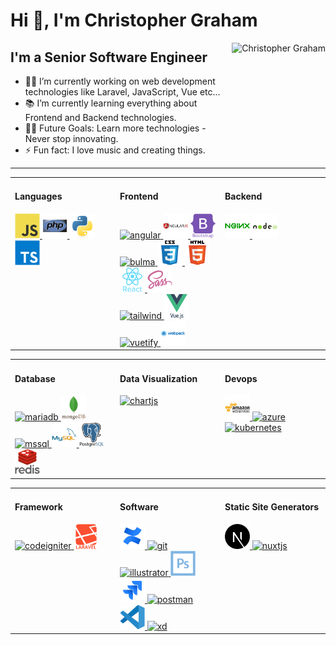 # Hi 👋, I'm Christopher Graham

<img align="right" alt="Christopher Graham" height="160px" src="https://media-exp1.licdn.com/dms/image/C4D03AQE0SsZKwY8P9A/profile-displayphoto-shrink_800_800/0/1611301408783?e=1650499200&v=beta&t=IsRw51mIGdn1KzksaTu5mDBB2Oo62Ni1rQORLnU-63c" />

## I'm a Senior Software Engineer

-   👨‍💻 I’m currently working on web development technologies like Laravel, JavaScript, Vue etc...
-   📚 I’m currently learning everything about Frontend and Backend technologies.
-   💪🏼 Future Goals: Learn more technologies - Never stop innovating.
-   ⚡ Fun fact: I love music and creating things.

---

<table>
    <tbody>
        <tr>
            <td valign="top" align="left" width="33%">
                <h4>Languages</h4>
                <a href="https://developer.mozilla.org/en-US/docs/Web/JavaScript" target="_blank" rel="noreferrer">
                    <img
                        src="https://raw.githubusercontent.com/devicons/devicon/master/icons/javascript/javascript-original.svg"
                        alt="javascript"
                        title="javascript"
                        width="40"
                        height="40"
                    />
                </a>
                <a href="https://www.php.net" target="_blank" rel="noreferrer">
                    <img
                        src="https://raw.githubusercontent.com/devicons/devicon/master/icons/php/php-original.svg"
                        alt="php"
                        title="php"
                        width="40"
                        height="40"
                    />
                </a>
                <a href="https://www.python.org" target="_blank" rel="noreferrer">
                    <img
                        src="https://raw.githubusercontent.com/devicons/devicon/master/icons/python/python-original.svg"
                        alt="python"
                        title="python"
                        width="40"
                        height="40"
                    />
                </a>
                <a href="https://www.typescriptlang.org/" target="_blank" rel="noreferrer">
                    <img
                        src="https://raw.githubusercontent.com/devicons/devicon/master/icons/typescript/typescript-original.svg"
                        alt="typescript"
                        title="typescript"
                        width="40"
                        height="40"
                    />
                </a>
            </td>
            <td valign="top" align="left" width="33%">
                <h4>Frontend</h4>
                <a href="https://angular.io" target="_blank" rel="noreferrer">
                    <img
                        src="https://angular.io/assets/images/logos/angular/angular.svg"
                        alt="angular"
                        title="angular"
                        width="40"
                        height="40"
                    />
                </a>
                <a href="https://angular.io" target="_blank" rel="noreferrer">
                    <img
                        src="https://raw.githubusercontent.com/devicons/devicon/master/icons/angularjs/angularjs-original-wordmark.svg"
                        alt="angularjs"
                        title="angularjs"
                        width="40"
                        height="40"
                    />
                </a>
                <a href="https://getbootstrap.com" target="_blank" rel="noreferrer">
                    <img
                        src="https://raw.githubusercontent.com/devicons/devicon/master/icons/bootstrap/bootstrap-plain-wordmark.svg"
                        alt="bootstrap"
                        title="bootstrap"
                        width="40"
                        height="40"
                    />
                </a>
                <a href="https://bulma.io/" target="_blank" rel="noreferrer">
                    <img
                        src="https://raw.githubusercontent.com/gilbarbara/logos/804dc257b59e144eaca5bc6ffd16949752c6f789/logos/bulma.svg"
                        alt="bulma"
                        title="bulma"
                        width="40"
                        height="40"
                    />
                </a>
                <a href="https://www.w3schools.com/css/" target="_blank" rel="noreferrer">
                    <img
                        src="https://raw.githubusercontent.com/devicons/devicon/master/icons/css3/css3-original-wordmark.svg"
                        alt="css3"
                        title="css3"
                        width="40"
                        height="40"
                    />
                </a>
                <a href="https://www.w3.org/html/" target="_blank" rel="noreferrer">
                    <img
                        src="https://raw.githubusercontent.com/devicons/devicon/master/icons/html5/html5-original-wordmark.svg"
                        alt="html5"
                        title="html5"
                        width="40"
                        height="40"
                    />
                </a>
                <a href="https://reactjs.org/" target="_blank" rel="noreferrer">
                    <img
                        src="https://raw.githubusercontent.com/devicons/devicon/master/icons/react/react-original-wordmark.svg"
                        alt="react"
                        title="react"
                        width="40"
                        height="40"
                    />
                </a>
                <a href="https://sass-lang.com" target="_blank" rel="noreferrer">
                    <img
                        src="https://raw.githubusercontent.com/devicons/devicon/master/icons/sass/sass-original.svg"
                        alt="sass"
                        title="sass"
                        width="40"
                        height="40"
                    />
                </a>
                <a href="https://tailwindcss.com/" target="_blank" rel="noreferrer">
                    <img
                        src="https://www.vectorlogo.zone/logos/tailwindcss/tailwindcss-icon.svg"
                        alt="tailwind"
                        title="tailwind"
                        width="40"
                        height="40"
                    />
                </a>
                <a href="https://vuejs.org/" target="_blank" rel="noreferrer">
                    <img
                        src="https://raw.githubusercontent.com/devicons/devicon/master/icons/vuejs/vuejs-original-wordmark.svg"
                        alt="vuejs"
                        title="vuejs"
                        width="40"
                        height="40"
                    />
                </a>
                <a href="https://vuetifyjs.com/en/" target="_blank" rel="noreferrer">
                    <img
                        src="https://bestofjs.org/logos/vuetify.svg"
                        alt="vuetify"
                        title="vuetify"
                        width="40"
                        height="40"
                    />
                </a>
                <a href="https://webpack.js.org" target="_blank" rel="noreferrer">
                    <img
                        src="https://raw.githubusercontent.com/devicons/devicon/d00d0969292a6569d45b06d3f350f463a0107b0d/icons/webpack/webpack-original-wordmark.svg"
                        alt="webpack"
                        title="webpack"
                        width="40"
                        height="40"
                    />
                </a>
            </td>
            <td valign="top" align="left" width="33%">
                <h4>Backend</h4>
                <a href="https://www.nginx.com" target="_blank" rel="noreferrer">
                    <img
                        src="https://raw.githubusercontent.com/devicons/devicon/master/icons/nginx/nginx-original.svg"
                        alt="nginx"
                        title="nginx"
                        width="40"
                        height="40"
                    />
                </a>
                <a href="https://nodejs.org" target="_blank" rel="noreferrer">
                    <img
                        src="https://raw.githubusercontent.com/devicons/devicon/master/icons/nodejs/nodejs-original-wordmark.svg"
                        alt="nodejs"
                        title="nodejs"
                        width="40"
                        height="40"
                    />
                </a>
            </td>
        </tr>
    </tbody>
</table>

<table>
    <tbody>
        <tr>
            <td valign="top" align="left" width="33%">
                <h4>Database</h4>
                <a href="https://mariadb.org/" target="_blank" rel="noreferrer">
                    <img
                        src="https://www.vectorlogo.zone/logos/mariadb/mariadb-icon.svg"
                        alt="mariadb"
                        title="mariadb"
                        width="40"
                        height="40"
                    />
                </a>
                <a href="https://www.mongodb.com/" target="_blank" rel="noreferrer">
                    <img
                        src="https://raw.githubusercontent.com/devicons/devicon/master/icons/mongodb/mongodb-original-wordmark.svg"
                        alt="mongodb"
                        title="mongodb"
                        width="40"
                        height="40"
                    />
                </a>
                <a href="https://www.microsoft.com/en-us/sql-server" target="_blank" rel="noreferrer">
                    <img
                        src="https://www.svgrepo.com/show/303229/microsoft-sql-server-logo.svg"
                        alt="mssql"
                        title="mssql"
                        width="40"
                        height="40"
                    />
                </a>
                <a href="https://www.mysql.com/" target="_blank" rel="noreferrer">
                    <img
                        src="https://raw.githubusercontent.com/devicons/devicon/master/icons/mysql/mysql-original-wordmark.svg"
                        alt="mysql"
                        title="mysql"
                        width="40"
                        height="40"
                    />
                </a>
                <a href="https://www.postgresql.org" target="_blank" rel="noreferrer">
                    <img
                        src="https://raw.githubusercontent.com/devicons/devicon/master/icons/postgresql/postgresql-original-wordmark.svg"
                        alt="postgresql"
                        title="postgresql"
                        width="40"
                        height="40"
                    />
                </a>
                <a href="https://redis.io" target="_blank" rel="noreferrer">
                    <img
                        src="https://raw.githubusercontent.com/devicons/devicon/master/icons/redis/redis-original-wordmark.svg"
                        alt="redis"
                        title="redis"
                        width="40"
                        height="40"
                    />
                </a>
            </td>
            <td valign="top" align="left" width="33%">
                <h4>Data Visualization</h4>
                <a href="https://www.chartjs.org" target="_blank" rel="noreferrer">
                    <img
                        src="https://www.chartjs.org/media/logo-title.svg"
                        alt="chartjs"
                        title="chartjs"
                        width="40"
                        height="40"
                    />
                </a>
            </td>
            <td valign="top" align="left" width="33%">
                <h4>Devops</h4>
                <a href="https://aws.amazon.com" target="_blank" rel="noreferrer">
                    <img
                        src="https://raw.githubusercontent.com/devicons/devicon/master/icons/amazonwebservices/amazonwebservices-original-wordmark.svg"
                        alt="aws"
                        title="aws"
                        width="40"
                        height="40"
                    />
                </a>
                <a href="https://azure.microsoft.com/en-in/" target="_blank" rel="noreferrer">
                    <img
                        src="https://www.vectorlogo.zone/logos/microsoft_azure/microsoft_azure-icon.svg"
                        alt="azure"
                        title="azure"
                        width="40"
                        height="40"
                    />
                </a>
                <a href="https://kubernetes.io" target="_blank" rel="noreferrer">
                    <img
                        src="https://www.vectorlogo.zone/logos/kubernetes/kubernetes-icon.svg"
                        alt="kubernetes"
                        title="kubernetes"
                        width="40"
                        height="40"
                    />
                </a>
            </td>
        </tr>
    </tbody>
</table>

<table>
    <tbody>
        <tr>
            <td valign="top" align="left" width="33%">
                <h4>Framework</h4>
                <a href="https://codeigniter.com" target="_blank" rel="noreferrer">
                    <img
                        src="https://cdn.worldvectorlogo.com/logos/codeigniter.svg"
                        alt="codeigniter"
                        title="codeigniter"
                        width="40"
                        height="40"
                    />
                </a>
                <a href="https://laravel.com/" target="_blank" rel="noreferrer">
                    <img
                        src="https://raw.githubusercontent.com/devicons/devicon/master/icons/laravel/laravel-plain-wordmark.svg"
                        alt="laravel"
                        title="laravel"
                        width="40"
                        height="40"
                    />
                </a>
            </td>
            <td valign="top" align="left" width="33%">
                <h4>Software</h4>
                <a href="https://www.atlassian.com/software/confluence" target="_blank" rel="noreferrer">
                    <img
                        src="https://raw.githubusercontent.com/devicons/devicon/2ae2a900d2f041da66e950e4d48052658d850630/icons/confluence/confluence-original.svg"
                        alt="confluence"
                        title="confluence"
                        width="40"
                        height="40"
                    />
                </a>
                <a href="https://git-scm.com/" target="_blank" rel="noreferrer">
                    <img
                        src="https://www.vectorlogo.zone/logos/git-scm/git-scm-icon.svg"
                        alt="git"
                        title="git"
                        width="40"
                        height="40"
                    />
                </a>
                <a href="https://www.adobe.com/in/products/illustrator.html" target="_blank" rel="noreferrer">
                    <img
                        src="https://www.vectorlogo.zone/logos/adobe_illustrator/adobe_illustrator-icon.svg"
                        alt="illustrator"
                        title="illustrator"
                        width="40"
                        height="40"
                    />
                </a>
                <a href="https://www.photoshop.com/en" target="_blank" rel="noreferrer">
                    <img
                        src="https://raw.githubusercontent.com/devicons/devicon/master/icons/photoshop/photoshop-line.svg"
                        alt="photoshop"
                        title="photoshop"
                        width="40"
                        height="40"
                    />
                </a>
                <a href="https://www.atlassian.com/software/jira" target="_blank" rel="noreferrer">
                    <img
                        src="https://raw.githubusercontent.com/devicons/devicon/2ae2a900d2f041da66e950e4d48052658d850630/icons/jira/jira-original.svg"
                        alt="jira"
                        title="jira"
                        width="40"
                        height="40"
                    />
                </a>
                <a href="https://postman.com" target="_blank" rel="noreferrer">
                    <img
                        src="https://www.vectorlogo.zone/logos/getpostman/getpostman-icon.svg"
                        alt="postman"
                        title="postman"
                        width="40"
                        height="40"
                    />
                </a>
                <a href="https://code.visualstudio.com/" target="_blank" rel="noreferrer">
                    <img
                        src="https://raw.githubusercontent.com/devicons/devicon/2ae2a900d2f041da66e950e4d48052658d850630/icons/vscode/vscode-original.svg"
                        alt="vscode"
                        title="vscode"
                        width="40"
                        height="40"
                    />
                </a>
                <a href="https://www.adobe.com/products/xd.html" target="_blank" rel="noreferrer">
                    <img
                        src="https://cdn.worldvectorlogo.com/logos/adobe-xd.svg"
                        alt="xd"
                        title="xd"
                        width="40"
                        height="40"
                    />
                </a>
            </td>
            <td valign="top" align="left" width="33%">
                <h4>Static Site Generators</h4>
                <a href="https://nextjs.org/" target="_blank" rel="noreferrer">
                    <img
                        src="https://raw.githubusercontent.com/devicons/devicon/2ae2a900d2f041da66e950e4d48052658d850630/icons/nextjs/nextjs-original.svg"
                        alt="nextjs"
                        title="nextjs"
                        width="40"
                        height="40"
                    />
                </a>
                <a href="https://nuxtjs.org/" target="_blank" rel="noreferrer">
                    <img
                        src="https://www.vectorlogo.zone/logos/nuxtjs/nuxtjs-icon.svg"
                        alt="nuxtjs"
                        title="nuxtjs"
                        width="40"
                        height="40"
                    />
                </a>
            </td>
        </tr>
    </tbody>
</table>
